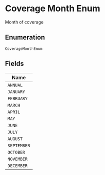 
# Coverage Month Enum

Month of coverage

## Enumeration

`CoverageMonthEnum`

## Fields

| Name |
|  --- |
| `ANNUAL` |
| `JANUARY` |
| `FEBRUARY` |
| `MARCH` |
| `APRIL` |
| `MAY` |
| `JUNE` |
| `JULY` |
| `AUGUST` |
| `SEPTEMBER` |
| `OCTOBER` |
| `NOVEMBER` |
| `DECEMBER` |

